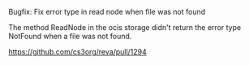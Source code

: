 Bugfix: Fix error type in read node when file was not found 

The method ReadNode in the ocis storage didn't return the error type NotFound when a file was not found.

https://github.com/cs3org/reva/pull/1294

